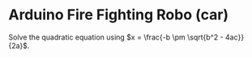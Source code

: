 # Arduino Fire Fighting Robo (car)

Solve the quadratic equation using $x = \frac{-b \pm \sqrt{b^2 - 4ac}}{2a}$.